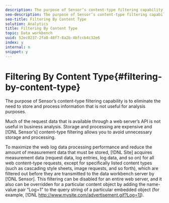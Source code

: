 ```yaml
---
description: The purpose of Sensor’s content-type filtering capability is to eliminate the need to store and process information that is not useful for analysis purposes.
seo-description: The purpose of Sensor’s content-type filtering capability is to eliminate the need to store and process information that is not useful for analysis purposes.
seo-title: Filtering By Content Type
solution: Analytics
title: Filtering By Content Type
topic: Data workbench
uuid: 52ec0237-2fa8-48f7-8a2b-4bfccb4c32e6
index: y
internal: n
snippet: y
---
```


# Filtering By Content Type{#filtering-by-content-type}

The purpose of Sensor’s content-type filtering capability is to eliminate the need to store and process information that is not useful for analysis purposes.

Much of the request data that is available through a web server’s API is not useful in business analysis. Storage and processing are expensive and [!DNL Sensor’s] content-type filtering allows you to avoid unnecessary storage and processing.

To maximize the web log data processing performance and reduce the amount of measurement data that must be stored, [!DNL Site] acquires measurement data (request data, log entries, log data, and so on) for all web content-type requests, except for specifically listed content types (such as cascading style sheets, image requests, and so forth), which are filtered out before they are transmitted to the data workbench server by [!DNL Sensor]. This filtering can be disabled for an entire web server, and it also can be overridden for a particular content object by adding the name-value pair “Log=1” to the query string of a particular embedded object (for example, [!DNL http://www.mysite.com/advertisement.gif?Log=1]). 
